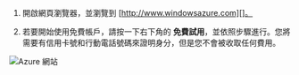 1.  開啟網頁瀏覽器，並瀏覽到 [http://www.windowsazure.com][]。

2.  若要開始使用免費帳戶，請按一下右下角的
    **免費試用**，並依照步驟進行。您將需要有信用卡號和行動電話號碼來證明身分，但是您不會被收取任何費用。

![Azure
網站](./media/create-azure-account/freetrialonwindowsazurehomepage.png)


